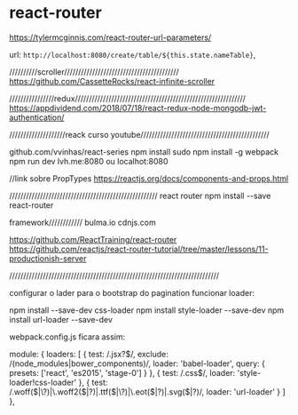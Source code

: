 # react-router
https://tylermcginnis.com/react-router-url-parameters/

url: `http://localhost:8080/create/table/${this.state.nameTable}`,   

//////////scroller/////////////////////////////////////////
https://github.com/CassetteRocks/react-infinite-scroller

////////////////redux/////////////////////////////////////////////////////////////
https://appdividend.com/2018/07/18/react-redux-node-mongodb-jwt-authentication/

////////////////////reack curso youtube//////////////////////////////////////////////

github.com/vvinhas/react-series
npm install
sudo npm install -g webpack
npm run dev
lvh.me:8080  ou localhot:8080

//link sobre PropTypes
https://reactjs.org/docs/components-and-props.html

/////////////////////////////////////////////////////
react router
npm install --save react-router

framework////////////
bulma.io
cdnjs.com

<link rel="https://cdnjs.cloudflare.com/ajax/libs/bulma/0.7.1/css/bulma.min.css" />

https://github.com/ReactTraining/react-router
https://github.com/reactjs/react-router-tutorial/tree/master/lessons/11-productionish-server


///////////////////////////////////////////////////////////////////////////

configurar o lader para o bootstrap do pagination funcionar
loader:

npm install --save-dev css-loader
npm install style-loader --save-dev
npm install url-loader --save-dev

webpack.config.js ficara assim:

module: {
    loaders: [
      {
        test: /\.jsx?$/,
        exclude: /(node_modules|bower_components)/,
        loader: 'babel-loader',
        query: {
          presets: ['react', 'es2015', 'stage-0']
        }
      },
      {
        test: /\.css$/,
        loader: 'style-loader!css-loader'
      },
      {
        test: /\.woff($|\?)|\.woff2($|\?)|\.ttf($|\?)|\.eot($|\?)|\.svg($|\?)/,
        loader: 'url-loader'
    }
    ]
  },

